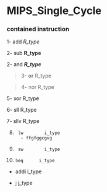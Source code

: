 # MIPS_Single_Cycle


### contained instruction

1- add       _R_type_

2- sub       **R_type**

2- and       ___R_type___

>3- __or__       R_type

>4- nor       R_type

5- xor       R_type

6- sll       R_type

7- sllv      R_type

8.      lw        i_type
         - ffgfggcgvg

9.      sw        i_type

10.     beq      i_type

- addi     i_type

- j        j_type



